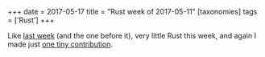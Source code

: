 +++
date = 2017-05-17
title = "Rust week of 2017-05-11"
[taxonomies]
tags = ['Rust']
+++

Like [last week] (and the one before it), very little Rust this week,
and again I made just [one tiny contribution].

  [last week]: http://tshepang.net/rust-week-of-2017-05-04
  [one tiny contribution]: https://github.com/rust-lang/rust/pull/42070
